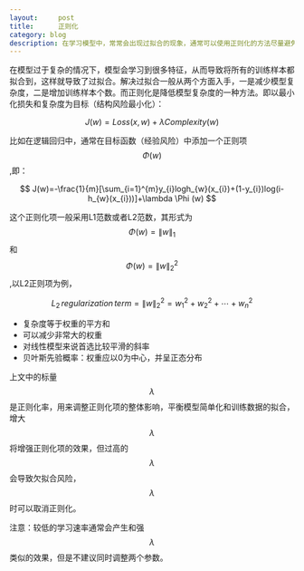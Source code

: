 ```yaml
---
layout:     post
title:      正则化
category: blog
description: 在学习模型中，常常会出现过拟合的现象，通常可以使用正则化的方法尽量避免过拟合。当模型出现过拟合时，主要是因为模型过于复杂，正则化就是降低模型的复杂度。
---
```


在模型过于复杂的情况下，模型会学习到很多特征，从而导致将所有的训练样本都拟合到，这样就导致了过拟合。解决过拟合一般从两个方面入手，一是减少模型复杂度，二是增加训练样本个数。而正则化是降低模型复杂度的一种方法。即以最小化损失和复杂度为目标（结构风险最小化）：

$$ J(w)=Loss(x,w)+\lambda Complexity(w) $$

比如在逻辑回归中，通常在目标函数（经验风险）中添加一个正则项
$$ \Phi(w) $$
,即：

$$ J(w)=-\frac{1}{m}[\sum_{i=1}^{m}y_{i}logh_{w}(x_{i})+(1-y_{i})log(i-h_{w}(x_{i}))]+\lambda \Phi (w) $$

这个正则化项一般采用L1范数或者L2范数，其形式为
$$ \Phi (w)=\left \| w \right \|_{1} $$
和
$$ \Phi (w)=\left \| w \right \|_{2}^{2} $$
,以L2正则项为例，

$$ L_{2}\,  regularization\, term =\left \| w \right \|_{2}^{2}=w_{1}^{2}+w_{2}^{2}+\cdots +w_{n}^{2} $$

* 复杂度等于权重的平方和
* 可以减少非常大的权重
* 对线性模型来说首选比较平滑的斜率
* 贝叶斯先验概率：权重应以0为中心，并呈正态分布

上文中的标量
$$ \lambda $$
是正则化率，用来调整正则化项的整体影响，平衡模型简单化和训练数据的拟合，增大
$$ \lambda $$
将增强正则化项的效果，但过高的
$$ \lambda $$
会导致欠拟合风险，
$$ \lambda $$
时可以取消正则化。

注意：较低的学习速率通常会产生和强
$$ \lambda $$
类似的效果，但是不建议同时调整两个参数。
